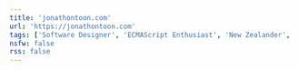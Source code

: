 ```yaml
---
title: 'jonathontoon.com'
url: 'https://jonathontoon.com'
tags: ['Software Designer', 'ECMAScript Enthusiast', 'New Zealander', 'Fixed-Gear Rider']
nsfw: false
rss: false
---
```

